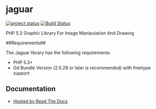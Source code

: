 jaguar
======

[![project status](http://stillmaintained.com/hyyan/jaguar.png)](http://stillmaintained.com/hyyan/jaguar)
[![Build Status](https://travis-ci.org/hyyan/jaguar.png?branch=master)](https://travis-ci.org/hyyan/jaguar)

PHP 5.3 Graphic Library For Image Manipulation And Drawing

##Requirements##

The Jaguar library has the following requirements:

 - PHP 5.3+
 - Gd Bundle Version (2.0.28 or later is recommended) with freetype support
 
## Documentation ##

 - [Hosted by Read The Docs](http://jaguar.readthedocs.org/)

